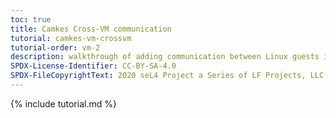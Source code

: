 ```yaml
---
toc: true
title: Camkes Cross-VM communication
tutorial: camkes-vm-crossvm
tutorial-order: vm-2
description: walkthrough of adding communication between Linux guests in separate VMs.
SPDX-License-Identifier: CC-BY-SA-4.0
SPDX-FileCopyrightText: 2020 seL4 Project a Series of LF Projects, LLC.
---
```

{% include tutorial.md %}

